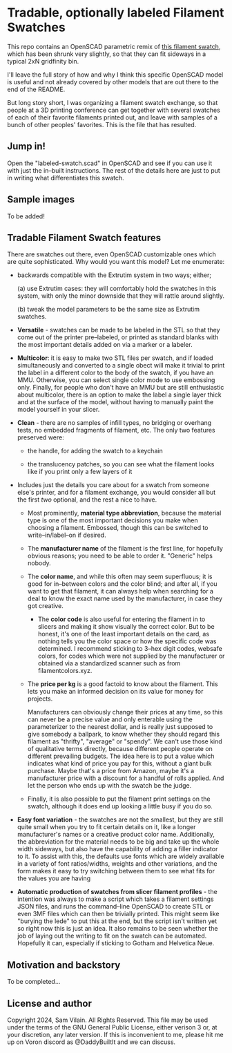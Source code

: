 
# Tradable, optionally labeled Filament Swatches

This repo contains an OpenSCAD parametric remix of [this filament
swatch](https://www.printables.com/model/952352-another-filament-sample), which has been
shrunk very slightly, so that they can fit sideways in a typical 2xN gridfinity bin.

I'll leave the full story of how and why I think this specific OpenSCAD model is useful and
not already covered by other models that are out there to the end of the README.

But long story short, I was organizing a filament swatch exchange, so that people at a 3D
printing conference can get together with several swatches of each of their favorite
filaments printed out, and leave with samples of a bunch of other peoples' favorites.  This
is the file that has resulted.

## Jump in!

Open the "labeled-swatch.scad" in OpenSCAD and see if you can use it with just the in–built
instructions.  The rest of the details here are just to put in writing what differentiates
this swatch.

## Sample images

To be added!

## Tradable Filament Swatch features

There are swatches out there, even OpenSCAD customizable ones which are quite sophisticated.
Why would you want this model?  Let me enumerate:

* backwards compatible with the Extrutim system in two ways; either;

  (a) use Extrutim cases: they will comfortably hold the swatches in this system, with only
      the minor downside that they will rattle around slightly.

  (b) tweak the model parameters to be the same size as Extrutim swatches.

* **Versatile** - swatches can be made to be labeled in the STL so that they come out of the
  printer pre–labeled, or printed as standard blanks with the most important details added
  on via a marker or a labeler.

* **Multicolor**: it is easy to make two STL files per swatch, and if loaded simultaneously
  and converted to a single obect will make it trivial to print the label in a different
  color to the body of the swatch, if you have an MMU.  Otherwise, you can select single
  color mode to use embossing only.  Finally, for people who don't have an MMU but are still
  enthusiastic about multicolor, there is an option to make the label a single layer thick
  and at the surface of the model, without having to manually paint the model yourself in
  your slicer.

* **Clean** - there are no samples of infill types, no bridging or overhang tests, no
  embedded fragments of filament, etc.  The only two features preserved were:
  
  - the handle, for adding the swatch to a keychain
  
  - the translucency patches, so you can see what the filament looks like if you print only
    a few layers of it

* Includes just the details you care about for a swatch from someone else's printer, and for
  a filament exchange, you would consider all but the first _two_ optional, and the rest a
  nice to have.

  - Most prominently, **material type abbreviation**, because the material type is one of
    the most important decisions you make when choosing a filament.  Embossed, though this
    can be switched to write–in/label–on if desired.

  - The **manufacturer name** of the filament is the first line, for hopefully obvious
    reasons; you need to be able to order it.  "Generic" helps nobody.

  - The **color name**, and while this often may seem superfluous; it is good for in–between
    colors and the color blind; and after all, if you want to get that filament, it can
    always help when searching for a deal to know the exact name used by the manufacturer,
    in case they got creative.

    - The **color code** is also useful for entering the filament in to slicers and making
      it show visually the correct color.  But to be honest, it's one of the least important
      details on the card, as nothing tells you the color space or how the specific code was
      determined.  I recommend sticking to 3–hex digit codes, websafe colors, for codes
      which were not supplied by the manufacturer or obtained via a standardized scanner
      such as from filamentcolors.xyz.

  - The **price per kg** is a good factoid to know about the filament.  This lets you make
    an informed decision on its value for money for projects.

    Manufacturers can obviously change their prices at any time, so this can never be a
    precise value and only enterable using the parameterizer to the nearest dollar, and is
    really just supposed to give somebody a ballpark, to know whether they should regard
    this filament as "thrifty", "average" or "spendy".  We can't use those kind of
    qualitative terms directly, because different people operate on different prevailing
    budgets.  The idea here is to put a value which indicates what kind of price you pay for
    this, without a giant bulk purchase.  Maybe that's a price from Amazon, maybe it's a
    manufacturer price with a discount for a handful of rolls applied.  And let the person
    who ends up with the swatch be the judge.

  - Finally, it is also possible to put the filament print settings on the swatch, although
    it does end up looking a little busy if you do so.
	
* **Easy font variation** - the swatches are not the smallest, but they are still quite
  small when you try to fit certain details on it, like a longer manufacturer's names or a
  creative product color name.  Additionally, the abbreviation for the material needs to be
  big and take up the whole width sideways, but also have the capability of adding a filler
  indicator to it.  To assist with this, the defaults use fonts which are widely available
  in a variety of font ratios/widths, weights and other variations, and the form makes it
  easy to try switching between them to see what fits for the values you are having
  
* **Automatic production of swatches from slicer filament profiles** - the intention was
  always to make a script which takes a filament settings JSON files, and runs the
  command–line OpenSCAD to create STL or even 3MF files which can then be trivially printed.
  This might seem like "burying the lede" to put this at the end, but the script isn't
  written yet so right now this is just an idea.  It also remains to be seen whether the job
  of laying out the writing to fit on the swatch can be automated.  Hopefully it can,
  especially if sticking to Gotham and Helvetica Neue.  

## Motivation and backstory

To be completed...

## License and author

Copyright 2024, Sam Vilain.  All Rights Reserved.
This file may be used under the terms of the GNU General Public License, either
verison 3 or, at your discretion, any later version.  If this is inconvenient
to me, please hit me up on Voron discord as @DaddyBuiltIt and we can discuss.
